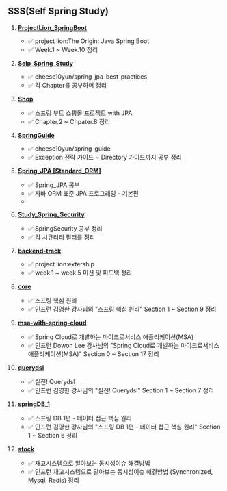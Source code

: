 ## SSS(Self Spring Study)

1. [**ProjectLion_SpringBoot**](https://github.com/yoon-youngjin/SSS/tree/main/ProjectLion_SpringBoot)
    - :white_check_mark: project lion:The Origin: Java Spring Boot
    - :white_check_mark: Week.1 ~ Week.10 정리 

2. [**Selp_Spring_Study**](https://github.com/yoon-youngjin/SSS/tree/main/Selp_Spring_Study)
   - :white_check_mark: cheese10yun/spring-jpa-best-practices
   - :white_check_mark: 각 Chapter를 공부하며 정리

3. [**Shop**](https://github.com/yoon-youngjin/SSS/tree/main/Shop)
   - :white_check_mark: 스프링 부트 쇼핑몰 프로젝트 with JPA
   - :white_check_mark: Chapter.2 ~ Chpater.8 정리

4. [**SpringGuide**](https://github.com/yoon-youngjin/SSS/tree/main/SpringGuide)
   - :white_check_mark: cheese10yun/spring-guide
   - :white_check_mark: Exception 전략 가이드 ~ Directory 가이드까지 공부 정리 

5. [**Spring_JPA [Standard_ORM]**](https://github.com/yoon-youngjin/SSS/tree/main/Spring_JPA%20%5BStandard_ORM%5D)
   - :white_check_mark: Spring_JPA 공부
   - :white_check_mark: 자바 ORM 표준 JPA 프로그래밍 - 기본편
   - 
6. [**Study_Spring_Security**](https://github.com/yoon-youngjin/SSS/tree/main/Study_Spring_Security)
   - :white_check_mark: SpringSecurity 공부 정리
   - :white_check_mark: 각 시큐리티 필터를 정리 

7. [**backend-track**](https://github.com/yoon-youngjin/SSS/tree/main/backend-track)
   - :white_check_mark: project lion:extership
   - :white_check_mark: week.1 ~ week.5 미션 및 피드백 정리
   
8. [**core**](https://github.com/yoon-youngjin/SSS/tree/main/core)
   - :white_check_mark: 스프링 핵심 원리
   - :white_check_mark: 인프런 김영한 강사님의 "스프링 핵심 원리" Section 1 ~ Section 9 정리

9. [**msa-with-spring-cloud**](https://github.com/yoon-youngjin/SSS/tree/main/msa-with-spring-cloud)
   - :white_check_mark: Spring Cloud로 개발하는 마이크로서비스 애플리케이션(MSA)
   - :white_check_mark: 인프런 Dowon Lee 강사님의 "Spring Cloud로 개발하는 마이크로서비스 애플리케이션(MSA)" Section 0 ~ Section 17 정리

10. [**querydsl**](https://github.com/yoon-youngjin/SSS/tree/main/querydsl)
    - :white_check_mark: 실전! Querydsl
    - :white_check_mark: 인프런 김영한 강사님의 "실전! Querydsl" Section 1 ~ Section 7 정리

11. [**springDB_1**](https://github.com/yoon-youngjin/SSS/tree/main/springDB_1)
    - :white_check_mark: 스프링 DB 1편 - 데이터 접근 핵심 원리
    - :white_check_mark: 인프런 김영한 강사님의 "스프링 DB 1편 - 데이터 접근 핵심 원리" Section 1 ~ Section 6 정리

12. [**stock**](https://github.com/yoon-youngjin/SSS/tree/main/stock)
    - :white_check_mark: 재고시스템으로 알아보는 동시성이슈 해결방법
    - :white_check_mark: 인프런 재고시스템으로 알아보는 동시성이슈 해결방법 (Synchronized, Mysql, Redis) 정리
